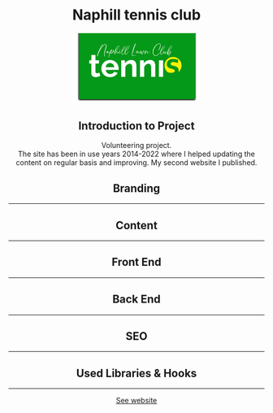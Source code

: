 <div align="center">
<h1>Naphill tennis club</h1>
<img src="./public/Media/LogosAndIcons/NaphillTennisClub-LogoNEW.png" width="50%" />

<h2>Introduction to Project</h2>

<p>
Volunteering project.<br />
The site has been in use years 2014-2022 where I helped updating the content on regular basis and improving. My second website I published. 
</p>



<h2>Branding</h2>
<hr />
<p></p>

<h2>Content</h2>
<hr />
<p></p>


<h2>Front End</h2>
<hr />
<p></p>


<h2>Back End</h2>
<hr />
<p></p>


<h2>SEO</h2>
<hr />
<p></p>



<h2>Used Libraries & Hooks</h2>
<p></p>




<hr />
<a href="https://naphill-tennis-club.vercel.app/">See website</a>
</div>



